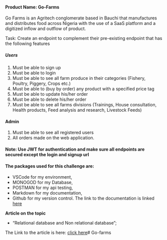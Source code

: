 #### Product Name: **Go-Farms**

Go Farms is an Agritech conglomerate based in Bauchi that manufactures and distributes food across Nigeria with the use of a SaaS platform and a digitized inflow and outflow of product. 

Task: Create an endpoint to complement their pre-existing endpoint that has the following features

##### **Users**
1. Must be able to sign up
2. Must be able to login
3. Must be able to see all farm produce in their categories (Fishery, Poultry,
Piggery, Crops etc.)
4. Must be able to (buy by order) any product with a specified price tag
5. Must be able to update his/her order
6. Must be able to delete his/her order
7. Must be able to see all farms divisions (Trainings, House consultation,
Health products, Feed analysis and research, Livestock Feeds)

#### **Admin**
1. Must be able to see all registered users 
2. All orders made on the web application.

#### Note: Use JWT for authentication and make sure all endpoints are secured except the login and signup url

#### The packages used for this challenge are: 
* VSCode for my environment,
* MONOGOD for my Database,
* POSTMAN for my api testing,
* Markdown for my documentation,
* Github for my version control.
The link to the documentation is linked [here]()

**Article on the topic**  
* “Relational database and Non relational database”; 

The Link to the article is here:
[click here](https://dev.to/idowuoluwakayode27/relational-databases-and-non-relational-databases-79j)# Go-farms
